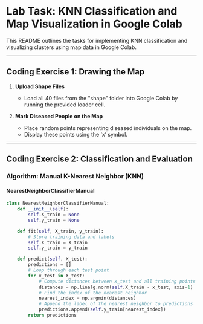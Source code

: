 # Lab Task: KNN Classification and Map Visualization in Google Colab

This README outlines the tasks for implementing KNN classification and visualizing clusters using map data in Google Colab.

---

## Coding Exercise 1: Drawing the Map

1. **Upload Shape Files**
   - Load all 40 files from the "shape" folder into Google Colab by running the provided loader cell.

2. **Mark Diseased People on the Map**
   - Place random points representing diseased individuals on the map.
   - Display these points using the ‘x’ symbol.

---

## Coding Exercise 2: Classification and Evaluation

### Algorithm: Manual K-Nearest Neighbor (KNN)

#### **NearestNeighborClassifierManual**
```python
class NearestNeighborClassifierManual:
    def __init__(self):
        self.X_train = None
        self.y_train = None

    def fit(self, X_train, y_train):
        # Store training data and labels
        self.X_train = X_train
        self.y_train = y_train

    def predict(self, X_test):
        predictions = []
        # Loop through each test point
        for x_test in X_test:
            # Compute distances between x_test and all training points
            distances = np.linalg.norm(self.X_train - x_test, axis=1)
            # Find the index of the nearest neighbor
            nearest_index = np.argmin(distances)
            # Append the label of the nearest neighbor to predictions
            predictions.append(self.y_train[nearest_index])
        return predictions
